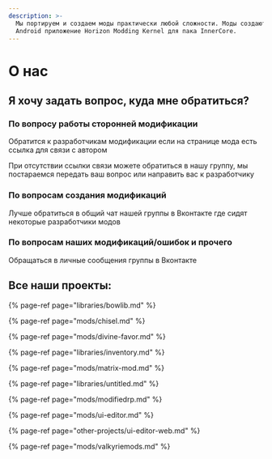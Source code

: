 ```yaml
---
description: >-
  Мы портируем и создаем моды практически любой сложности. Моды создаются под
  Android приложение Horizon Modding Kernel для пака InnerCore.
---
```


# О нас

## Я хочу задать вопрос, куда мне обратиться?

### По вопросу работы сторонней модификации

Обратится к разработчикам модификации если на странице мода есть ссылка для связи с автором

При отсутствии ссылки связи можете обратиться в нашу группу, мы постараемся передать ваш вопрос или направить вас к разработчику

### По вопросам создания модификаций

Лучше обратиться в общий чат нашей группы в Вконтакте где сидят некоторые разработчики модов

### По вопросам наших модификаций/ошибок и прочего

Обращаться в личные сообщения группы в Вконтакте

## Все наши проекты:

{% page-ref page="libraries/bowlib.md" %}

{% page-ref page="mods/chisel.md" %}

{% page-ref page="mods/divine-favor.md" %}

{% page-ref page="libraries/inventory.md" %}

{% page-ref page="mods/matrix-mod.md" %}

{% page-ref page="libraries/untitled.md" %}

{% page-ref page="mods/modifiedrp.md" %}

{% page-ref page="mods/ui-editor.md" %}

{% page-ref page="other-projects/ui-editor-web.md" %}

{% page-ref page="mods/valkyriemods.md" %}





